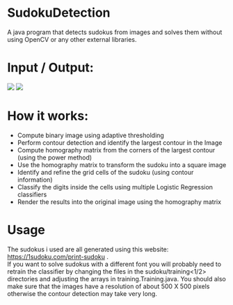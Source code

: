 # SudokuDetection
A java program that detects sudokus from images and solves them without using OpenCV or any other external libraries. <br>

# Input / Output:
<img src="https://i.postimg.cc/cLjz4QHq/sudoku4.jpg">
<img src="https://i.postimg.cc/8C7VZpFG/Solved-Sudoku.png">



# How it works:

* Compute binary image using adaptive thresholding
* Perform contour detection and identify the largest contour in the Image
* Compute homography matrix from the corners of the largest contour (using the power method)
* Use the homography matrix to transform the sudoku into a square image
* Identify and refine the grid cells of the sudoku (using contour information)
* Classify the digits inside the cells using multiple Logistic Regression classifiers  
* Render the results into the original image using the homography matrix


# Usage

The sudokus i used are all generated using this website: <a src="https://1sudoku.com/print-sudoku"> https://1sudoku.com/print-sudoku </a>. <br>
If you want to solve sudokus with a different font you will probably need to retrain the classifier by changing the files in the sudoku/training<1/2> directories and adjusting the arrays in training.Training.java. You should also make sure that the images have a resolution of about 500 X 500 pixels otherwise the contour detection may take very long.




